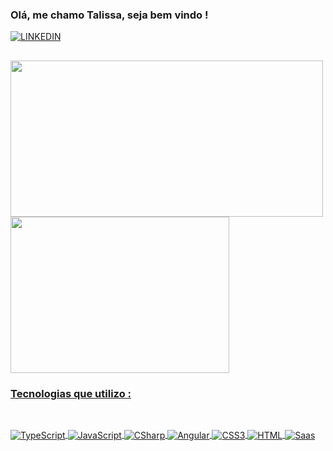###  Olá, me  chamo Talissa, seja bem vindo !


[![LINKEDIN](https://img.shields.io/badge/LinkedIn-0077B5?style=for-the-badge&logo=linkedin&logoColor=white)](https://www.linkedin.com/in/talissajsantos/)
##

<div>
   <a href="https://github.com/TalissaSantos">
   <img height="250em" width="500" src="https://github-readme-stats.vercel.app/api?username=TalissaSantos&show_icons=true&theme=radical"/>
   <img height="250em" width="350" src="https://github-readme-stats.vercel.app/api/top-langs/?username=TalissaSantos&langs_count=8&theme=radical"/>
</div>

### Tecnologias que utilizo :
##
<div style="display: inline_block"><br>
  <img align="center" alt="TypeScript"  src="https://img.shields.io/badge/TypeScript-007ACC?style=for-the-badge&logo=typescript&logoColor=white">
  <img align="center" alt="JavaScript"  src="https://img.shields.io/badge/JavaScript-F7DF1E?style=for-the-badge&logo=javascript&logoColor=black">
  <img align="center" alt="CSharp"  src="https://img.shields.io/badge/C%23-239120?style=for-the-badge&logo=c-sharp&logoColor=white">
  <img align="center" alt="Angular"  src="https://img.shields.io/badge/Angular-DD0031?style=for-the-badge&logo=angular&logoColor=white">
  <img align="center" alt="CSS3"  src="https://img.shields.io/badge/CSS3-1572B6?style=for-the-badge&logo=css3&logoColor=white">
  <img align="center" alt="HTML"  src="https://img.shields.io/badge/HTML5-E34F26?style=for-the-badge&logo=html5&logoColor=white">
  <img align="center" alt="Saas"  src="https://img.shields.io/badge/Sass-CC6699?style=for-the-badge&logo=sass&logoColor=white">
 
</div>



 

